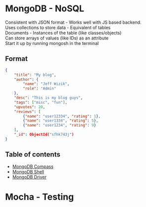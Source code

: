 # MongoDB - NoSQL  
Consistent with JSON format - Works well with JS based backend.  
Uses collections to store data - Equivalent of tables  
Documents - Instances of the table (like classes/objects)  
Can store arrays of values (like IDs) as an attribute  
Start it up by running mongosh in the terminal  

## Format  
```json
{
    "title": "My blog",
    "author": {
        "name": "Jeff Wizik",
        "role": "Admin"
    },
    "desc": "This is my blog guys",
    "tags": ["misc", "fun"],
    "upvotes": 20,
    "reviews": [
        {"name": "user12334", "rating": 1},
        {"name": "user1334", "rating": 5},
        {"name": "user1234", "rating": 9}
    ],
    "_id": ObjectId("sfhk743j")
}
```

## Table of contents  
- [MongoDB Compass](compass.md)  
- [MongoDB Shell](shell.md)  
- [MongoDB Driver](Driver/driver.md)  

# Mocha - Testing  

